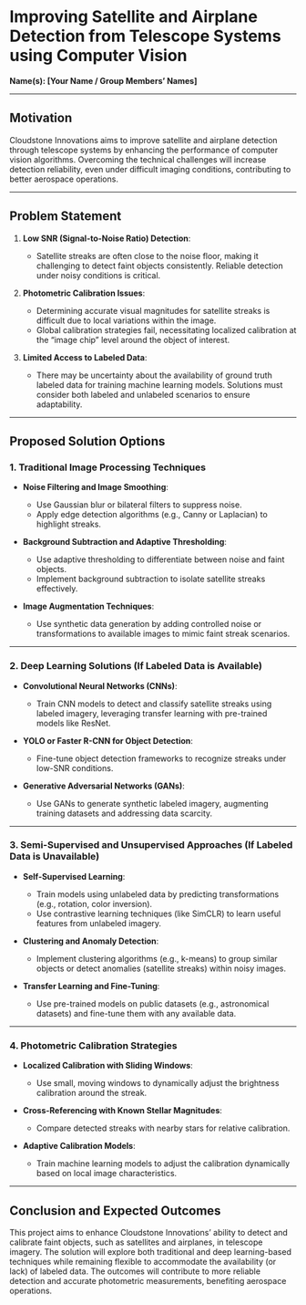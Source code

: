 # **Improving Satellite and Airplane Detection from Telescope Systems using Computer Vision**  
**Name(s): [Your Name / Group Members’ Names]**

---

## **Motivation**  
Cloudstone Innovations aims to improve satellite and airplane detection through telescope systems by enhancing the performance of computer vision algorithms. Overcoming the technical challenges will increase detection reliability, even under difficult imaging conditions, contributing to better aerospace operations.

---

## **Problem Statement**  
1. **Low SNR (Signal-to-Noise Ratio) Detection**:  
   - Satellite streaks are often close to the noise floor, making it challenging to detect faint objects consistently. Reliable detection under noisy conditions is critical.  

2. **Photometric Calibration Issues**:  
   - Determining accurate visual magnitudes for satellite streaks is difficult due to local variations within the image.  
   - Global calibration strategies fail, necessitating localized calibration at the “image chip” level around the object of interest.  

3. **Limited Access to Labeled Data**:  
   - There may be uncertainty about the availability of ground truth labeled data for training machine learning models. Solutions must consider both labeled and unlabeled scenarios to ensure adaptability.

---

## **Proposed Solution Options**  
### **1. Traditional Image Processing Techniques**  
- **Noise Filtering and Image Smoothing**:  
   - Use Gaussian blur or bilateral filters to suppress noise.  
   - Apply edge detection algorithms (e.g., Canny or Laplacian) to highlight streaks.  

- **Background Subtraction and Adaptive Thresholding**:  
   - Use adaptive thresholding to differentiate between noise and faint objects.  
   - Implement background subtraction to isolate satellite streaks effectively.  

- **Image Augmentation Techniques**:  
   - Use synthetic data generation by adding controlled noise or transformations to available images to mimic faint streak scenarios.  

---

### **2. Deep Learning Solutions (If Labeled Data is Available)**  
- **Convolutional Neural Networks (CNNs)**:  
   - Train CNN models to detect and classify satellite streaks using labeled imagery, leveraging transfer learning with pre-trained models like ResNet.  

- **YOLO or Faster R-CNN for Object Detection**:  
   - Fine-tune object detection frameworks to recognize streaks under low-SNR conditions.  

- **Generative Adversarial Networks (GANs)**:  
   - Use GANs to generate synthetic labeled imagery, augmenting training datasets and addressing data scarcity.  

---

### **3. Semi-Supervised and Unsupervised Approaches (If Labeled Data is Unavailable)**  
- **Self-Supervised Learning**:  
   - Train models using unlabeled data by predicting transformations (e.g., rotation, color inversion).  
   - Use contrastive learning techniques (like SimCLR) to learn useful features from unlabeled imagery.

- **Clustering and Anomaly Detection**:  
   - Implement clustering algorithms (e.g., k-means) to group similar objects or detect anomalies (satellite streaks) within noisy images.  

- **Transfer Learning and Fine-Tuning**:  
   - Use pre-trained models on public datasets (e.g., astronomical datasets) and fine-tune them with any available data.  

---

### **4. Photometric Calibration Strategies**  
- **Localized Calibration with Sliding Windows**:  
   - Use small, moving windows to dynamically adjust the brightness calibration around the streak.  

- **Cross-Referencing with Known Stellar Magnitudes**:  
   - Compare detected streaks with nearby stars for relative calibration.  

- **Adaptive Calibration Models**:  
   - Train machine learning models to adjust the calibration dynamically based on local image characteristics.  

---

## **Conclusion and Expected Outcomes**  
This project aims to enhance Cloudstone Innovations’ ability to detect and calibrate faint objects, such as satellites and airplanes, in telescope imagery. The solution will explore both traditional and deep learning-based techniques while remaining flexible to accommodate the availability (or lack) of labeled data. The outcomes will contribute to more reliable detection and accurate photometric measurements, benefiting aerospace operations.
